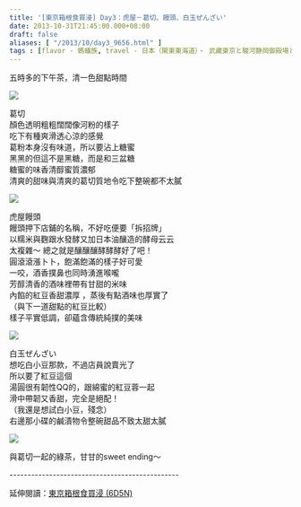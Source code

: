 ```yaml
---
title: '[東京箱根食買浸] Day3：虎屋－葛切、饅頭、白玉ぜんざい'
date: 2013-10-31T21:45:00.000+08:00
draft: false
aliases: [ "/2013/10/day3_9656.html" ]
tags : [flavor - 螞蟻族, travel - 日本（関東東海道）・ 武藏東京と駿河静岡御殿場と相模神奈川箱根]
---
```


五時多的下午茶，清一色甜點時間  
  
  

[![](https://2.bp.blogspot.com/-yee0KwTIJf8/XCS1kKRy85I/AAAAAAAACNg/b9Ua5Kzo9dYYO41EKeEsUrNQ2_DQzPzBgCLcBGAs/s640/41.jpg)](https://2.bp.blogspot.com/-yee0KwTIJf8/XCS1kKRy85I/AAAAAAAACNg/b9Ua5Kzo9dYYO41EKeEsUrNQ2_DQzPzBgCLcBGAs/s1600/41.jpg)

葛切  
顏色透明粗粗闊闊像河粉的樣子  
吃下有種爽滑透心涼的感覺  
葛粉本身沒有味道，所以要沾上糖蜜  
黑黑的但這不是黑糖，而是和三盆糖  
糖蜜的味香清醇蜜質濃郁  
清爽的甜味與清爽的葛切質地令吃下整碗都不太膩  
  
  

[![](https://2.bp.blogspot.com/-f7l5M02aIak/XCS1q3lp0II/AAAAAAAACNk/2N6LDbXhfgg8_ZZIgQ88FF-MeswK9ucBgCLcBGAs/s640/42.jpg)](https://2.bp.blogspot.com/-f7l5M02aIak/XCS1q3lp0II/AAAAAAAACNk/2N6LDbXhfgg8_ZZIgQ88FF-MeswK9ucBgCLcBGAs/s1600/42.jpg)

虎屋饅頭  
饅頭押下店鋪的名稱，不好吃便要「拆招牌」  
以糯米與麴跟水發酵又加日本油釀造的酵母云云  
太複雜～ 總之就是釀釀釀酵酵酵好了吧！  
圓滾滾漲卜卜，飽滿飽滿的樣子好可愛  
一咬，酒香撲鼻也同時湧進喉嚨  
芳醇清香的酒味裡帶有甘甜的米味  
內餡的紅豆香甜濃厚 ，蒸後有點酒味也厚實了  
（與下一道甜點的紅豆比較）  
樣子平實低調，卻蘊含傳統純撲的美味  
  
  

[![](https://2.bp.blogspot.com/-qkhZJnmvfho/XCS1zydlP3I/AAAAAAAACNo/rZZV-dSVAeA5lvaMaYo6jKom16al3XM2QCLcBGAs/s640/43.jpg)](https://2.bp.blogspot.com/-qkhZJnmvfho/XCS1zydlP3I/AAAAAAAACNo/rZZV-dSVAeA5lvaMaYo6jKom16al3XM2QCLcBGAs/s1600/43.jpg)

白玉ぜんざい  
想吃白小豆那款，不過店員說賣光了  
所以要了紅豆這個  
湯圓很有韌性QQ的，跟綿蜜的紅豆蓉一起  
滑中帶韌又香甜，完全是絕配！  
（我還是想試白小豆，殘念）  
右邊那小碟的鹹漬物令整碗甜品不致太甜太膩  
  
  

[![](https://2.bp.blogspot.com/-3BqzhVA_QyQ/XCS17zu63JI/AAAAAAAACN0/RhR-jmScY0QedT1dD3YZ_5-yovB4NZ7BgCLcBGAs/s640/44.jpg)](https://2.bp.blogspot.com/-3BqzhVA_QyQ/XCS17zu63JI/AAAAAAAACN0/RhR-jmScY0QedT1dD3YZ_5-yovB4NZ7BgCLcBGAs/s1600/44.jpg)

與葛切一起的綠茶，甘甘的sweet ending～  
  
\-----------------------------------------------  
  
延伸閱讀：[東京箱根食買浸 (6D5N)](http://www.hidie.net/2013/11/6d5n.html)